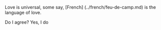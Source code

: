Love is universal, some say, [French] (../french/feu-de-camp.md) is the language of love. 

Do I agree? Yes, I do

